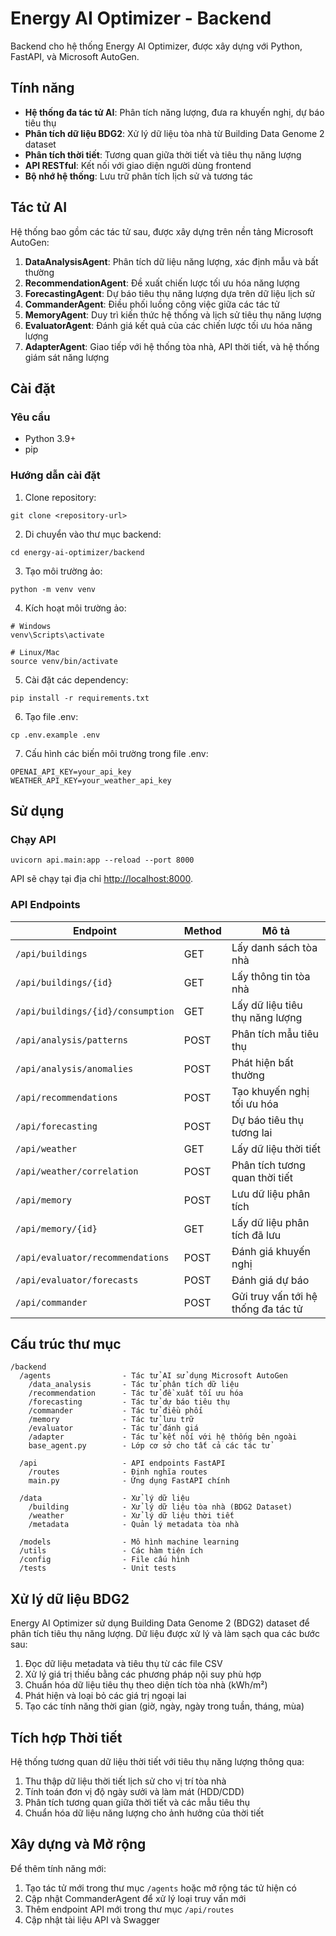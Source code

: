 # Energy AI Optimizer - Backend

Backend cho hệ thống Energy AI Optimizer, được xây dựng với Python, FastAPI, và Microsoft AutoGen.

## Tính năng
- **Hệ thống đa tác tử AI**: Phân tích năng lượng, đưa ra khuyến nghị, dự báo tiêu thụ
- **Phân tích dữ liệu BDG2**: Xử lý dữ liệu tòa nhà từ Building Data Genome 2 dataset
- **Phân tích thời tiết**: Tương quan giữa thời tiết và tiêu thụ năng lượng
- **API RESTful**: Kết nối với giao diện người dùng frontend
- **Bộ nhớ hệ thống**: Lưu trữ phân tích lịch sử và tương tác

## Tác tử AI
Hệ thống bao gồm các tác tử sau, được xây dựng trên nền tảng Microsoft AutoGen:

1. **DataAnalysisAgent**: Phân tích dữ liệu năng lượng, xác định mẫu và bất thường
2. **RecommendationAgent**: Đề xuất chiến lược tối ưu hóa năng lượng
3. **ForecastingAgent**: Dự báo tiêu thụ năng lượng dựa trên dữ liệu lịch sử
4. **CommanderAgent**: Điều phối luồng công việc giữa các tác tử
5. **MemoryAgent**: Duy trì kiến thức hệ thống và lịch sử tiêu thụ năng lượng
6. **EvaluatorAgent**: Đánh giá kết quả của các chiến lược tối ưu hóa năng lượng
7. **AdapterAgent**: Giao tiếp với hệ thống tòa nhà, API thời tiết, và hệ thống giám sát năng lượng

## Cài đặt

### Yêu cầu
- Python 3.9+
- pip

### Hướng dẫn cài đặt

1. Clone repository:
```
git clone <repository-url>
```

2. Di chuyển vào thư mục backend:
```
cd energy-ai-optimizer/backend
```

3. Tạo môi trường ảo:
```
python -m venv venv
```

4. Kích hoạt môi trường ảo:
```
# Windows
venv\Scripts\activate

# Linux/Mac
source venv/bin/activate
```

5. Cài đặt các dependency:
```
pip install -r requirements.txt
```

6. Tạo file .env:
```
cp .env.example .env
```

7. Cấu hình các biến môi trường trong file .env:
```
OPENAI_API_KEY=your_api_key
WEATHER_API_KEY=your_weather_api_key
```

## Sử dụng

### Chạy API
```
uvicorn api.main:app --reload --port 8000
```
API sẽ chạy tại địa chỉ [http://localhost:8000](http://localhost:8000).

### API Endpoints

| Endpoint | Method | Mô tả |
|----------|--------|-------|
| `/api/buildings` | GET | Lấy danh sách tòa nhà |
| `/api/buildings/{id}` | GET | Lấy thông tin tòa nhà |
| `/api/buildings/{id}/consumption` | GET | Lấy dữ liệu tiêu thụ năng lượng |
| `/api/analysis/patterns` | POST | Phân tích mẫu tiêu thụ |
| `/api/analysis/anomalies` | POST | Phát hiện bất thường |
| `/api/recommendations` | POST | Tạo khuyến nghị tối ưu hóa |
| `/api/forecasting` | POST | Dự báo tiêu thụ tương lai |
| `/api/weather` | GET | Lấy dữ liệu thời tiết |
| `/api/weather/correlation` | POST | Phân tích tương quan thời tiết |
| `/api/memory` | POST | Lưu dữ liệu phân tích |
| `/api/memory/{id}` | GET | Lấy dữ liệu phân tích đã lưu |
| `/api/evaluator/recommendations` | POST | Đánh giá khuyến nghị |
| `/api/evaluator/forecasts` | POST | Đánh giá dự báo |
| `/api/commander` | POST | Gửi truy vấn tới hệ thống đa tác tử |

## Cấu trúc thư mục

```
/backend
  /agents                - Tác tử AI sử dụng Microsoft AutoGen
    /data_analysis       - Tác tử phân tích dữ liệu
    /recommendation      - Tác tử đề xuất tối ưu hóa
    /forecasting         - Tác tử dự báo tiêu thụ
    /commander           - Tác tử điều phối
    /memory              - Tác tử lưu trữ
    /evaluator           - Tác tử đánh giá
    /adapter             - Tác tử kết nối với hệ thống bên ngoài
    base_agent.py        - Lớp cơ sở cho tất cả các tác tử

  /api                   - API endpoints FastAPI
    /routes              - Định nghĩa routes
    main.py              - Ứng dụng FastAPI chính

  /data                  - Xử lý dữ liệu
    /building            - Xử lý dữ liệu tòa nhà (BDG2 Dataset)
    /weather             - Xử lý dữ liệu thời tiết
    /metadata            - Quản lý metadata tòa nhà

  /models                - Mô hình machine learning
  /utils                 - Các hàm tiện ích
  /config                - File cấu hình
  /tests                 - Unit tests
```

## Xử lý dữ liệu BDG2
Energy AI Optimizer sử dụng Building Data Genome 2 (BDG2) dataset để phân tích tiêu thụ năng lượng. Dữ liệu được xử lý và làm sạch qua các bước sau:
1. Đọc dữ liệu metadata và tiêu thụ từ các file CSV
2. Xử lý giá trị thiếu bằng các phương pháp nội suy phù hợp
3. Chuẩn hóa dữ liệu tiêu thụ theo diện tích tòa nhà (kWh/m²)
4. Phát hiện và loại bỏ các giá trị ngoại lai
5. Tạo các tính năng thời gian (giờ, ngày, ngày trong tuần, tháng, mùa)

## Tích hợp Thời tiết
Hệ thống tương quan dữ liệu thời tiết với tiêu thụ năng lượng thông qua:
1. Thu thập dữ liệu thời tiết lịch sử cho vị trí tòa nhà
2. Tính toán đơn vị độ ngày sưởi và làm mát (HDD/CDD)
3. Phân tích tương quan giữa thời tiết và các mẫu tiêu thụ
4. Chuẩn hóa dữ liệu năng lượng cho ảnh hưởng của thời tiết

## Xây dựng và Mở rộng
Để thêm tính năng mới:
1. Tạo tác tử mới trong thư mục `/agents` hoặc mở rộng tác tử hiện có
2. Cập nhật CommanderAgent để xử lý loại truy vấn mới
3. Thêm endpoint API mới trong thư mục `/api/routes`
4. Cập nhật tài liệu API và Swagger